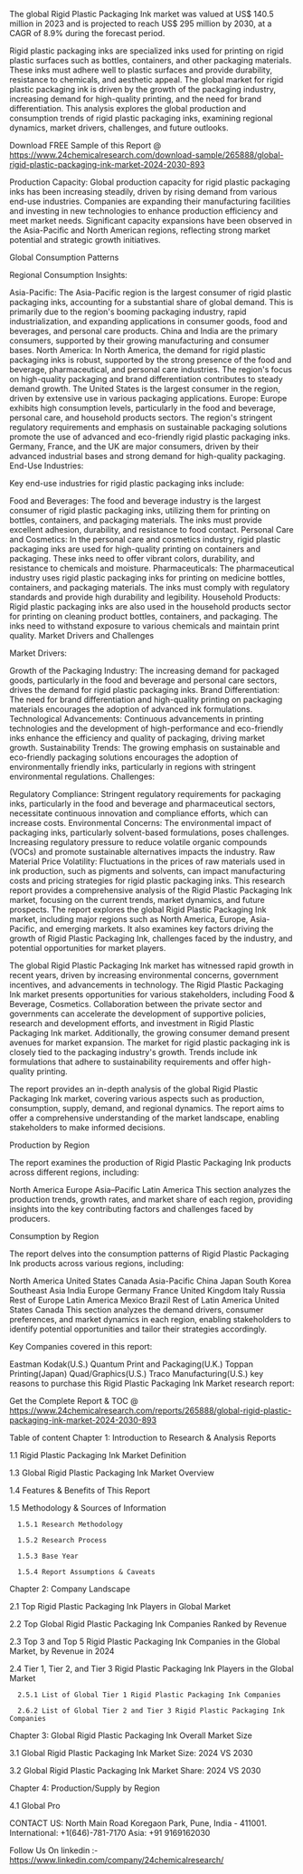  The global Rigid Plastic Packaging Ink market was valued at US$ 140.5 million in 2023 and is projected to reach US$ 295 million by 2030, at a CAGR of 8.9% during the forecast period.

Rigid plastic packaging inks are specialized inks used for printing on rigid plastic surfaces such as bottles, containers, and other packaging materials. These inks must adhere well to plastic surfaces and provide durability, resistance to chemicals, and aesthetic appeal. The global market for rigid plastic packaging ink is driven by the growth of the packaging industry, increasing demand for high-quality printing, and the need for brand differentiation. This analysis explores the global production and consumption trends of rigid plastic packaging inks, examining regional dynamics, market drivers, challenges, and future outlooks.

Download FREE Sample of this Report @ https://www.24chemicalresearch.com/download-sample/265888/global-rigid-plastic-packaging-ink-market-2024-2030-893

Production Capacity: Global production capacity for rigid plastic packaging inks has been increasing steadily, driven by rising demand from various end-use industries. Companies are expanding their manufacturing facilities and investing in new technologies to enhance production efficiency and meet market needs. Significant capacity expansions have been observed in the Asia-Pacific and North American regions, reflecting strong market potential and strategic growth initiatives.



Global Consumption Patterns

Regional Consumption Insights:

Asia-Pacific: The Asia-Pacific region is the largest consumer of rigid plastic packaging inks, accounting for a substantial share of global demand. This is primarily due to the region's booming packaging industry, rapid industrialization, and expanding applications in consumer goods, food and beverages, and personal care products. China and India are the primary consumers, supported by their growing manufacturing and consumer bases.
North America: In North America, the demand for rigid plastic packaging inks is robust, supported by the strong presence of the food and beverage, pharmaceutical, and personal care industries. The region's focus on high-quality packaging and brand differentiation contributes to steady demand growth. The United States is the largest consumer in the region, driven by extensive use in various packaging applications.
Europe: Europe exhibits high consumption levels, particularly in the food and beverage, personal care, and household products sectors. The region's stringent regulatory requirements and emphasis on sustainable packaging solutions promote the use of advanced and eco-friendly rigid plastic packaging inks. Germany, France, and the UK are major consumers, driven by their advanced industrial bases and strong demand for high-quality packaging.
End-Use Industries:

Key end-use industries for rigid plastic packaging inks include:

Food and Beverages: The food and beverage industry is the largest consumer of rigid plastic packaging inks, utilizing them for printing on bottles, containers, and packaging materials. The inks must provide excellent adhesion, durability, and resistance to food contact.
Personal Care and Cosmetics: In the personal care and cosmetics industry, rigid plastic packaging inks are used for high-quality printing on containers and packaging. These inks need to offer vibrant colors, durability, and resistance to chemicals and moisture.
Pharmaceuticals: The pharmaceutical industry uses rigid plastic packaging inks for printing on medicine bottles, containers, and packaging materials. The inks must comply with regulatory standards and provide high durability and legibility.
Household Products: Rigid plastic packaging inks are also used in the household products sector for printing on cleaning product bottles, containers, and packaging. The inks need to withstand exposure to various chemicals and maintain print quality.
Market Drivers and Challenges

Market Drivers:

Growth of the Packaging Industry: The increasing demand for packaged goods, particularly in the food and beverage and personal care sectors, drives the demand for rigid plastic packaging inks.
Brand Differentiation: The need for brand differentiation and high-quality printing on packaging materials encourages the adoption of advanced ink formulations.
Technological Advancements: Continuous advancements in printing technologies and the development of high-performance and eco-friendly inks enhance the efficiency and quality of packaging, driving market growth.
Sustainability Trends: The growing emphasis on sustainable and eco-friendly packaging solutions encourages the adoption of environmentally friendly inks, particularly in regions with stringent environmental regulations.
Challenges:

Regulatory Compliance: Stringent regulatory requirements for packaging inks, particularly in the food and beverage and pharmaceutical sectors, necessitate continuous innovation and compliance efforts, which can increase costs.
Environmental Concerns: The environmental impact of packaging inks, particularly solvent-based formulations, poses challenges. Increasing regulatory pressure to reduce volatile organic compounds (VOCs) and promote sustainable alternatives impacts the industry.
Raw Material Price Volatility: Fluctuations in the prices of raw materials used in ink production, such as pigments and solvents, can impact manufacturing costs and pricing strategies for rigid plastic packaging inks.
This research report provides a comprehensive analysis of the Rigid Plastic Packaging Ink market, focusing on the current trends, market dynamics, and future prospects. The report explores the global Rigid Plastic Packaging Ink market, including major regions such as North America, Europe, Asia-Pacific, and emerging markets. It also examines key factors driving the growth of Rigid Plastic Packaging Ink, challenges faced by the industry, and potential opportunities for market players.

The global Rigid Plastic Packaging Ink market has witnessed rapid growth in recent years, driven by increasing environmental concerns, government incentives, and advancements in technology. The Rigid Plastic Packaging Ink market presents opportunities for various stakeholders, including Food & Beverage, Cosmetics. Collaboration between the private sector and governments can accelerate the development of supportive policies, research and development efforts, and investment in Rigid Plastic Packaging Ink market. Additionally, the growing consumer demand present avenues for market expansion. The market for rigid plastic packaging ink is closely tied to the packaging industry's growth. Trends include ink formulations that adhere to sustainability requirements and offer high-quality printing.

The report provides an in-depth analysis of the global Rigid Plastic Packaging Ink market, covering various aspects such as production, consumption, supply, demand, and regional dynamics. The report aims to offer a comprehensive understanding of the market landscape, enabling stakeholders to make informed decisions.

Production by Region

The report examines the production of Rigid Plastic Packaging Ink products across different regions, including:

North America
Europe
Asia–Pacific
Latin America
This section analyzes the production trends, growth rates, and market share of each region, providing insights into the key contributing factors and challenges faced by producers.

Consumption by Region

The report delves into the consumption patterns of Rigid Plastic Packaging Ink products across various regions, including:

North America
United States
Canada
Asia-Pacific
China
Japan
South Korea
Southeast Asia
India
Europe
Germany
France
United Kingdom
Italy
Russia
Rest of Europe
Latin America
Mexico
Brazil
Rest of Latin America
United States
Canada
This section analyzes the demand drivers, consumer preferences, and market dynamics in each region, enabling stakeholders to identify potential opportunities and tailor their strategies accordingly.

Key Companies covered in this report:

Eastman Kodak(U.S.)
Quantum Print and Packaging(U.K.)
Toppan Printing(Japan)
Quad/Graphics(U.S.)
Traco Manufacturing(U.S.)
key reasons to purchase this Rigid Plastic Packaging Ink Market research report:

Get the Complete Report & TOC @ https://www.24chemicalresearch.com/reports/265888/global-rigid-plastic-packaging-ink-market-2024-2030-893

Table of content
Chapter 1: Introduction to Research & Analysis Reports


1.1 Rigid Plastic Packaging Ink Market Definition

1.3 Global Rigid Plastic Packaging Ink Market Overview

1.4 Features & Benefits of This Report

1.5 Methodology & Sources of Information

      1.5.1 Research Methodology

      1.5.2 Research Process

      1.5.3 Base Year

      1.5.4 Report Assumptions & Caveats


Chapter 2: Company Landscape


2.1 Top Rigid Plastic Packaging Ink Players in Global Market

2.2 Top Global Rigid Plastic Packaging Ink Companies Ranked by Revenue

2.3 Top 3 and Top 5 Rigid Plastic Packaging Ink Companies in the Global Market, by Revenue in 2024

2.4 Tier 1, Tier 2, and Tier 3 Rigid Plastic Packaging Ink Players in the Global Market

      2.5.1 List of Global Tier 1 Rigid Plastic Packaging Ink Companies

      2.6.2 List of Global Tier 2 and Tier 3 Rigid Plastic Packaging Ink Companies


Chapter 3: Global Rigid Plastic Packaging Ink Overall Market Size


3.1 Global Rigid Plastic Packaging Ink Market Size: 2024 VS 2030

3.2 Global Rigid Plastic Packaging Ink Market Share: 2024 VS 2030


Chapter 4: Production/Supply by Region


4.1 Global Pro

CONTACT US:
North Main Road Koregaon Park, Pune, India - 411001.
International: +1(646)-781-7170
Asia: +91 9169162030

Follow Us On linkedin :- https://www.linkedin.com/company/24chemicalresearch/
